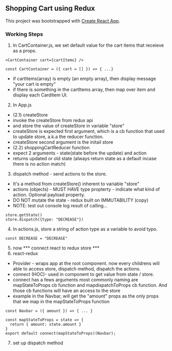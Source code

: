 ## Shopping Cart using Redux

This project was bootstrapped with [Create React App](https://github.com/facebook/create-react-app).

### Working Steps
1. In CartContainer.js, we set default value for the cart items that receieve as a props.
```
<CartContainer cart={cartItems} />
```
```
const CartContainer = ({ cart = [] }) => { ...}
```
- if cartItems(array) is empty (an empty array), then display message "your cart is empty"
- if there is something in the cartItems array, then map over item and display each CardItem UI.

2. In App.js
- (2.1) createStore
- invoke the createStore from redux api
- and store the value of createStore in variable "store"
- createStore is expected first argument, which is a cb function that used to update store, a.k.a the reducer function.
- createStore second argument is the initail store
- (2.2) shoppingCartReducer function
- expect 2 arguments - state(state before the update) and action
- returns updated or old state (always return state as a default incase there is no action match)

3. dispatch method - send actions to the store. 
- It's a method from createStore() inherent to variable "store"
- actions (objects) - MUST HAVE type propterty - indicate what kind of action. Optional payload property.
- DO NOT mutate the state - redux built on IMMUTABILITY (copy)
- NOTE: test out console log result of calling...
```
store.getState()
store.dispatch({type: "DECREASE"})
```
4. In actions.js, store a string of action type as a variable to avoid typo.
```
const DECREASE = "DECREASE"
```
5. now *** connect react to redux store ***
6. react-redux 
- Provider - wraps app at the root component. now every childrens will able to access store, dispatch method, dispatch the actions.
- connect (HOC)- used in component to get value from state / store. 
- connect has a fews arguments most commonly naming are mapStateToProps cb function and mapdispatchToProps cb function. And those cb functions will have an access to the store
- example in the Navbar, will get the "amount" props as the only props that we map in the mapStateToProps function
```
const Navbar = ({ amount }) => { ... }

const mapStateToProps = state => {
  return { amount: state.amount }
}
export default connect(mapStateToProps)(Navbar);
```
7. set up dispatch method